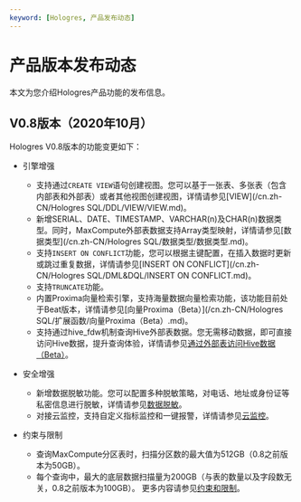 ```yaml
---
keyword: [Hologres, 产品发布动态]
---
```


# 产品版本发布动态

本文为您介绍Hologres产品功能的发布信息。

## V0.8版本（2020年10月）

Hologres V0.8版本的功能变更如下：

-   引擎增强
    -   支持通过`CREATE VIEW`语句创建视图。您可以基于一张表、多张表（包含内部表和外部表）或者其他视图创建视图，详情请参见[VIEW](/cn.zh-CN/Hologres SQL/DDL/VIEW/VIEW.md)。
    -   新增SERIAL、DATE、TIMESTAMP、VARCHAR\(n\)及CHAR\(n\)数据类型。同时，MaxCompute外部表数据支持Array类型映射，详情请参见[数据类型](/cn.zh-CN/Hologres SQL/数据类型/数据类型.md)。
    -   支持`INSERT ON CONFLICT`功能，您可以根据主键配置，在插入数据时更新或跳过重复数据，详情请参见[INSERT ON CONFLICT](/cn.zh-CN/Hologres SQL/DML&DQL/INSERT ON CONFLICT.md)。
    -   支持`TRUNCATE`功能。
    -   内置Proxima向量检索引擎，支持海量数据向量检索功能，该功能目前处于Beat版本，详情请参见[向量Proxima（Beta）](/cn.zh-CN/Hologres SQL/扩展函数/向量Proxima（Beta）.md)。
    -   支持通过hive\_fdw机制查询Hive外部表数据。您无需移动数据，即可直接访问Hive数据，提升查询体验，详情请参见[通过外部表访问Hive数据（Beta）](/cn.zh-CN/数据接入/大数据/Hive/通过外部表访问Hive数据（Beta）.md)。
-   安全增强
    -   新增数据脱敏功能。您可以配置多种脱敏策略，对电话、地址或身份证等私密信息进行脱敏，详情请参见[数据脱敏](/cn.zh-CN/数据安全/数据脱敏.md)。
    -   对接云监控，支持自定义指标监控和一键报警，详情请参见[云监控](/cn.zh-CN/监控与告警/云监控.md)。
-   约束与限制

    -   查询MaxCompute分区表时，扫描分区数的最大值为512GB（0.8之前版本为50GB）。
    -   每个查询中，最大的底层数据扫描量为200GB（与表的数量以及字段数无关，0.8之前版本为100GB）。
    更多内容请参见[约束和限制](/cn.zh-CN/常见问题/约束和限制.md)。


